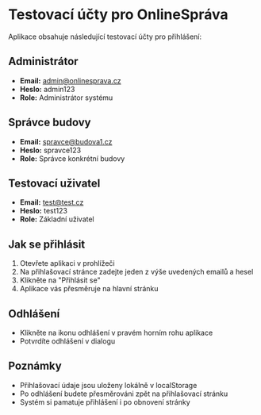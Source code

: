 # Testovací účty pro OnlineSpráva

Aplikace obsahuje následující testovací účty pro přihlášení:

## Administrátor
- **Email:** admin@onlinesprava.cz
- **Heslo:** admin123
- **Role:** Administrátor systému

## Správce budovy
- **Email:** spravce@budova1.cz
- **Heslo:** spravce123
- **Role:** Správce konkrétní budovy

## Testovací uživatel
- **Email:** test@test.cz
- **Heslo:** test123
- **Role:** Základní uživatel

## Jak se přihlásit

1. Otevřete aplikaci v prohlížeči
2. Na přihlašovací stránce zadejte jeden z výše uvedených emailů a hesel
3. Klikněte na "Přihlásit se"
4. Aplikace vás přesměruje na hlavní stránku

## Odhlášení

- Klikněte na ikonu odhlášení v pravém horním rohu aplikace
- Potvrdíte odhlášení v dialogu

## Poznámky

- Přihlašovací údaje jsou uloženy lokálně v localStorage
- Po odhlášení budete přesměrováni zpět na přihlašovací stránku
- Systém si pamatuje přihlášení i po obnovení stránky
